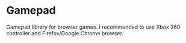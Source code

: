 # Gamepad
Gamepad library for browser games.
I recommended to use Xbox 360 controller and Firefox/Google Chrome browser.
